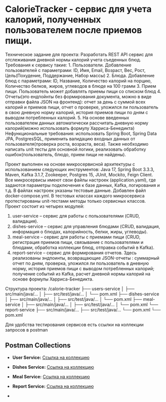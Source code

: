 # CalorieTracker - сервис для учета калорий, полученных пользователем после приемов пищи.

Техническое задание для проекта:
Разработать REST API сервис для отслеживания дневной нормы калорий учета съеденных блюд. 
Требования к сервису такие: 1. Пользователи. Добавление пользователей с параметрами: ID, Имя, Email, Возраст, Вес, Рост, Цель(Похудение, Поддержание, Набор массы) 2. Блюда. Добавление блюд с параметрами: ID, Название, Количество калорий на порцию, Количество белков, жиров, углеводов в блюде на 100 грамм 3. Прием пищи. Пользователь может добавлять приемы пищи со списком блюд 4. Отчеты(это ендпойнты без формирования документа, можно в виде отправки файла JSON на фронтенд): отчет за день с суммой всех калорий и приемов пищи, отчет о проверке, уложился ли пользователь в свою дневную норму калорий, история приемов пищи по дням с выводом потребленных калорий. 5. На основе введенных пользователем данных автоматически рассчитать дневную норму калорий(можно использовать формулу Харриса-Бенедикта) Нефункциональные требования: использовать Spring Boot, Spring Data JPA, PostgresSQL, применить валидацию входных данных от пользователя(проверка роста, возраста, веса). Также необходимо написать unit тесты для основной логики, реализовать обработку ошибок(пользователь, блюдо, прием пищи не найдены).

Проект выполнен на основе микросервисной архитектуры с использованием следующих инструментов: Java 17, Spring Boot 3.3.3, Maven, Kafka 3.1.7, Zookeeper, Postgres 15, JUnit, Mockito, Feign Client. Все микросервисы имеют свои файлы настроек (application.yaml), где задаются параметры подключения к базе данных, Kafka, логирования и т.д. В файлах настроек указаны тестовые данные. Добавлен файл docker-compose.yml. В тестовых классах каждого микросервиса протестированы unit-тестами методы только сервисных классов.
Проект состоит из четырех модулей:
1. user-service – сервис для работы с пользователями (CRUD, валидация).
2. dishes-service – сервис для управления блюдами (CRUD, валидация, информация о блюдах, калорийность, белки, жиры, углеводы).
3. meal-service – сервис для работы с приемами пищи (CRUD, регистрация приемов пищи, связывание с пользователями и блюдами, обработка коллекции блюд, отправка событий в Kafka).
4. report-service – сервис для формирования отчетов. Здесь реализованы эндпоинты, возвращающие JSON-отчеты : суммарный отчет по дням, проверка, уложился ли пользователь в дневную норму, история приемов пищи с выводом потребленных калорий; получение событий из Kafka, расчет дневной нормы калорий на основе формулы Харриса-Бенедикта.
   
Структура проекта:
/calorie-tracker
├── users-service
│   ├── src/main/java/...
│   ├── src/test/java/...
│   └── pom.xml
├── dishes-service
│   ├── src/main/java/...
│   ├── src/test/java/...
│   └── pom.xml
├── meal-service
│   ├── src/main/java/...
│   ├── src/test/java/...
│   └── pom.xml
└── report-service
    ├── src/main/java/...
    ├── src/test/java/...
    └── pom.xml
└── pom.xml

Для удобства тестирования сервисов есть ссылки на коллекции запросов в postman
## Postman Collections

- **User Service:** [Ссылка на коллекцию](https://www.postman.com/your-username/workspace/your-workspace/collection/your-user-service-collection)
- **Dishes Service:** [Ссылка на коллекцию](https://www.postman.com/your-username/workspace/your-workspace/collection/your-dishes-service-collection)
- **Meal Service:** [Ссылка на коллекцию](https://www.postman.com/your-username/workspace/your-workspace/collection/your-meal-service-collection)
- **Report Service:** [Ссылка на коллекцию](https://www.postman.com/your-username/workspace/your-workspace/collection/your-report-service-collection)

- 

